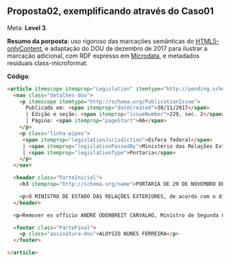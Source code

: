 
## Proposta02, exemplificando através do Caso01

Meta: **Level 3**.

**Resumo da porposta**: uso rigoroso das marcações semânticas do [HTML5-onlyContent](https://github.com/okfn-brasil/HTML5-onlyContent), e adaptação do DOU de dezembro de 2017 para ilustrar a marcação adicional, com RDF expresso em  [Microdata](https://en.wikipedia.org/wiki/Microdata_(HTML)), e metadados residuais class-microformat.

**Código**:
```html
<article itemscope itemprop="Legislation" itemtype="http://pending.schema.org/Legislation">
  <nav class="detalhes-dou">
    <p itemscope itemtype="http://schema.org/PublicationIssue">
      Publicado em: <span itemprop="dateCreated">30/11/2017</span>
      | Edição e seção: <span itemprop="issueNumber">229, sec. 2</span>
      | Página: <span itemprop="pageStart">66</span>
    </p>
    <p class="linha-pipes">
     <span itemprop="legislationJurisdiction">Esfera federal</span>
     | <span itemprop="legislationPassedBy">Ministério das Relações Exteriores / Gabinete do Ministro</span>
     | <span itemprop="legislationType">Portaria</span>
    </p>
  </nav>

  <header class="ParteInicial">
    <h3 itemprop="http://schema.org/name">PORTARIA DE 29 DE NOVEMBRO DE 2017</h3>

    <p>O MINISTRO DE ESTADO DAS RELAÇÕES EXTERIORES, de acordo com o disposto no art. 18, parágrafo 3o, do Decreto no 93.325, de 1o de outubro de 1986, e nos termos da Lei no 11.440, de 29 de dezembro de 2006, resolve:</p>
  </header>

  <p>Remover ex officio ANDRÉ ODENBREIT CARVALHO, Ministro de Segunda Classe da Carreira de Diplomata do Ministério das Relações Exteriores, da Missão do Brasil junto à União Europeia, em Bruxelas, para a Secretaria de Estado.

  <footer class="ParteFinal">
    <p class="assinatura-dou">ALOYSIO NUNES FERREIRA</p>
  </footer>

</article>
```
